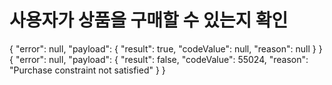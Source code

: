 # 사용자가 상품을 구매할 수 있는지 확인

<api-endpoint openapi-path="../openapi/payment-swagger.json" endpoint="/public/v1/product/check/{productId}/{userId}" method="GET">
<response type="200">
<sample  id="success">
{
  "error": null,
  "payload": {
    "result": true,
    "codeValue": null,
    "reason": null
  }
}
</sample>
<sample id="fail">
{
  "error": null,
  "payload": {
    "result": false,
    "codeValue": 55024,
    "reason": "Purchase constraint not satisfied"
  }
}
</sample>

</response>

</api-endpoint>
